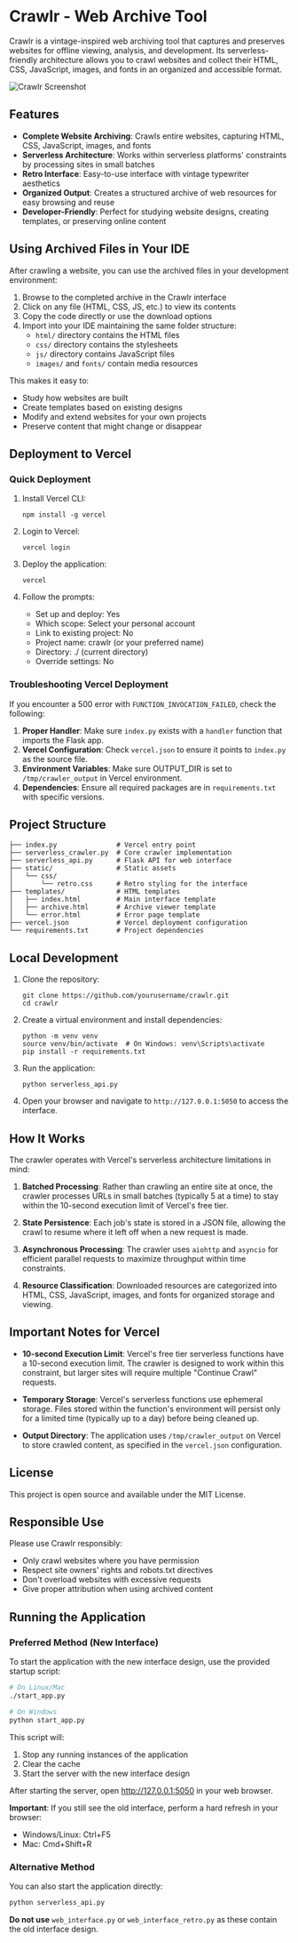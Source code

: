 # Crawlr - Web Archive Tool

Crawlr is a vintage-inspired web archiving tool that captures and preserves websites for offline viewing, analysis, and development. Its serverless-friendly architecture allows you to crawl websites and collect their HTML, CSS, JavaScript, images, and fonts in an organized and accessible format.

![Crawlr Screenshot](https://example.com/screenshot.png) <!-- Add a screenshot if available -->

## Features

- **Complete Website Archiving**: Crawls entire websites, capturing HTML, CSS, JavaScript, images, and fonts
- **Serverless Architecture**: Works within serverless platforms' constraints by processing sites in small batches
- **Retro Interface**: Easy-to-use interface with vintage typewriter aesthetics
- **Organized Output**: Creates a structured archive of web resources for easy browsing and reuse
- **Developer-Friendly**: Perfect for studying website designs, creating templates, or preserving online content

## Using Archived Files in Your IDE

After crawling a website, you can use the archived files in your development environment:

1. Browse to the completed archive in the Crawlr interface
2. Click on any file (HTML, CSS, JS, etc.) to view its contents
3. Copy the code directly or use the download options
4. Import into your IDE maintaining the same folder structure:
   - `html/` directory contains the HTML files
   - `css/` directory contains the stylesheets
   - `js/` directory contains JavaScript files
   - `images/` and `fonts/` contain media resources

This makes it easy to:
- Study how websites are built
- Create templates based on existing designs
- Modify and extend websites for your own projects
- Preserve content that might change or disappear

## Deployment to Vercel

### Quick Deployment

1. Install Vercel CLI:
   ```
   npm install -g vercel
   ```

2. Login to Vercel:
   ```
   vercel login
   ```

3. Deploy the application:
   ```
   vercel
   ```

4. Follow the prompts:
   - Set up and deploy: Yes
   - Which scope: Select your personal account
   - Link to existing project: No
   - Project name: crawlr (or your preferred name)
   - Directory: ./ (current directory)
   - Override settings: No

### Troubleshooting Vercel Deployment

If you encounter a 500 error with `FUNCTION_INVOCATION_FAILED`, check the following:

1. **Proper Handler**: Make sure `index.py` exists with a `handler` function that imports the Flask app.
2. **Vercel Configuration**: Check `vercel.json` to ensure it points to `index.py` as the source file.
3. **Environment Variables**: Make sure OUTPUT_DIR is set to `/tmp/crawler_output` in Vercel environment.
4. **Dependencies**: Ensure all required packages are in `requirements.txt` with specific versions.

## Project Structure

```
├── index.py               # Vercel entry point
├── serverless_crawler.py  # Core crawler implementation
├── serverless_api.py      # Flask API for web interface
├── static/                # Static assets
│   └── css/
│       └── retro.css      # Retro styling for the interface
├── templates/             # HTML templates
│   ├── index.html         # Main interface template
│   ├── archive.html       # Archive viewer template
│   └── error.html         # Error page template
├── vercel.json            # Vercel deployment configuration
└── requirements.txt       # Project dependencies
```

## Local Development

1. Clone the repository:
   ```
   git clone https://github.com/yourusername/crawlr.git
   cd crawlr
   ```

2. Create a virtual environment and install dependencies:
   ```
   python -m venv venv
   source venv/bin/activate  # On Windows: venv\Scripts\activate
   pip install -r requirements.txt
   ```

3. Run the application:
   ```
   python serverless_api.py
   ```

4. Open your browser and navigate to `http://127.0.0.1:5050` to access the interface.

## How It Works

The crawler operates with Vercel's serverless architecture limitations in mind:

1. **Batched Processing**: Rather than crawling an entire site at once, the crawler processes URLs in small batches (typically 5 at a time) to stay within the 10-second execution limit of Vercel's free tier.

2. **State Persistence**: Each job's state is stored in a JSON file, allowing the crawl to resume where it left off when a new request is made.

3. **Asynchronous Processing**: The crawler uses `aiohttp` and `asyncio` for efficient parallel requests to maximize throughput within time constraints.

4. **Resource Classification**: Downloaded resources are categorized into HTML, CSS, JavaScript, images, and fonts for organized storage and viewing.

## Important Notes for Vercel

- **10-second Execution Limit**: Vercel's free tier serverless functions have a 10-second execution limit. The crawler is designed to work within this constraint, but larger sites will require multiple "Continue Crawl" requests.

- **Temporary Storage**: Vercel's serverless functions use ephemeral storage. Files stored within the function's environment will persist only for a limited time (typically up to a day) before being cleaned up.

- **Output Directory**: The application uses `/tmp/crawler_output` on Vercel to store crawled content, as specified in the `vercel.json` configuration.

## License

This project is open source and available under the MIT License.

## Responsible Use

Please use Crawlr responsibly:
- Only crawl websites where you have permission
- Respect site owners' rights and robots.txt directives
- Don't overload websites with excessive requests
- Give proper attribution when using archived content

## Running the Application

### Preferred Method (New Interface)
To start the application with the new interface design, use the provided startup script:

```bash
# On Linux/Mac
./start_app.py

# On Windows
python start_app.py
```

This script will:
1. Stop any running instances of the application
2. Clear the cache
3. Start the server with the new interface design

After starting the server, open http://127.0.0.1:5050 in your web browser.

**Important**: If you still see the old interface, perform a hard refresh in your browser:
- Windows/Linux: Ctrl+F5
- Mac: Cmd+Shift+R

### Alternative Method
You can also start the application directly:

```bash
python serverless_api.py
```

**Do not use** `web_interface.py` or `web_interface_retro.py` as these contain the old interface design.
